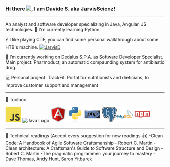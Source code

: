 ### Hi there <img src="https://raw.githubusercontent.com/MartinHeinz/MartinHeinz/master/wave.gif" width="30px">, I am Davide S. aka JarvisScienz!

<hr>

An analyst and software developer specializing in Java, Angular, JS technologies. 🌱 I'm currently learning Python.

⚡ I like playing CTF, you can find some personal walkthrough about some HTB's machine.
[ ![JarvisD](https://www.hackthebox.eu/badge/image/295584)](https://www.hackthebox.eu/home/users/profile/295584)

🔭 I’m currently working on Dedalus S.P.A. as Software Developer Specialist. Main project: Pharmoduct, an automatic compaunding system for antiblastic drug. 

💻 Personal project: TrackFit. Portal for nutritionists and dieticians, to improve customer support and management

<hr>

🧰 Toolbox

<img src="https://github.com/devicons/devicon/blob/master/icons/javascript/javascript-original.svg" alt="JavaScript Logo" width="50" height="50"/> <img src="https://cdn.worldvectorlogo.com/logos/java.svg" alt="Java Logo" width="50" height="50"/> <img src="https://github.com/devicons/devicon/blob/master/icons/angularjs/angularjs-original.svg" alt="Angular Logo" width="50" height="50"/> <img src="https://github.com/devicons/devicon/blob/master/icons/python/python-original.svg" alt="Python Logo" width="50" height="50"/> <img src="https://github.com/devicons/devicon/blob/master/icons/php/php-original.svg" alt="PHP Logo" width="50" height="50"/> <img src="https://github.com/devicons/devicon/blob/master/icons/postgresql/postgresql-original.svg" alt="PostgreSQL Logo" width="50" height="50"/><img src="https://github.com/devicons/devicon/blob/master/icons/mysql/mysql-original-wordmark.svg" alt="MySQL Logo" width="50" height="50"/> <img src="https://github.com/devicons/devicon/blob/master/icons/npm/npm-original-wordmark.svg" alt="NPM Logo" width="50" height="50"/> 

<hr>

📘 Technical readings
(Accept every suggestion for new readings 👍)
-Clean Code: A Handbook of Agile Software Craftsmanship - Robert C. Martin
-Clean architecture: A Craftsman's Guide to Software Structure and Design - Robert C. Martin
-The pragmatic programmer: your journey to mastery - Dave Thomas, Andy Hunt, Saron Yitbarek

<!--
**JarvisScienz/JarvisScienz** is a ✨ _special_ ✨ repository because its `README.md` (this file) appears on your GitHub profile.

Here are some ideas to get you started:

- 🔭 I’m currently working on ...
- 🌱 I’m currently learning ...
- 👯 I’m looking to collaborate on ...
- 🤔 I’m looking for help with ...
- 💬 Ask me about ...
- 📫 How to reach me: ...
- 😄 Pronouns: ...
- ⚡ Fun fact: ...
-->
